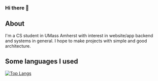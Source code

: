 ### Hi there 👋

<!--
**theanh28/theanh28** is a ✨ _special_ ✨ repository because its `README.md` (this file) appears on your GitHub profile.

Here are some ideas to get you started:

- 🔭 I’m currently working on ...
- 🌱 I’m currently learning ...
- 👯 I’m looking to collaborate on ...
- 🤔 I’m looking for help with ...
- 💬 Ask me about ...
- 📫 How to reach me: ...
- 😄 Pronouns: ...
- ⚡ Fun fact: ...
-->
## About

I'm a CS student in UMass Amherst with interest in website/app backend and systems in general. I hope to make projects with simple and good architecture.

## Some languages I used

[![Top Langs](https://github-readme-stats.vercel.app/api/top-langs/?username=theanh28)](https://github.com/anuraghazra/github-readme-stats)
